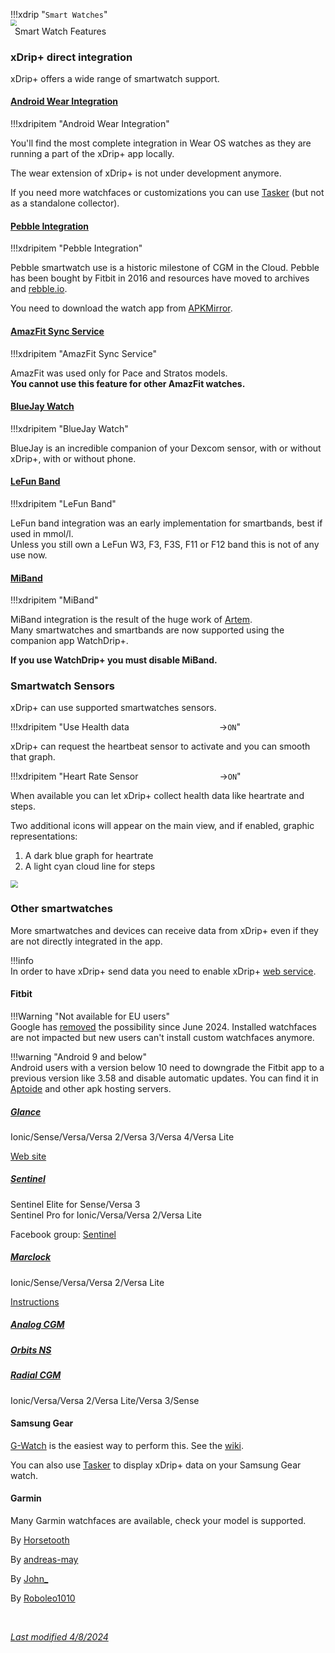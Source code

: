 

!!!xdrip "`Smart Watches`"  
    <img src="../../images/hamburger_menu.png" style="zoom:60%;" />  
    &ensp;Smart Watch Features

### xDrip+ direct integration

xDrip+ offers a wide range of smartwatch support.

#### [Android Wear Integration](../wear)

!!!xdripitem "Android Wear Integration" 

You'll find the most complete integration in Wear OS watches as they are running a part of the xDrip+ app locally.

The wear extension of xDrip+ is not under development anymore.

If you need more watchfaces or customizations you can use [Tasker](https://github.com/FreDiabetics/xDrip--Tasker-Tizen-Watchface-Integration/blob/master/README.md) (but not as a standalone collector).

#### [Pebble Integration](../pebble)

!!!xdripitem "Pebble Integration" 

Pebble smartwatch use is a historic milestone of CGM in the Cloud. Pebble has been bought by Fitbit in 2016 and resources have moved to archives and [rebble.io](https://rebble.io/).

You need to download the watch app from [APKMirror](https://www.apkmirror.com/apk/pebble-technology-corp/pebble/pebble-4-4-2-1405-62d45d7d7-endframe-release/pebble-4-4-2-1405-62d45d7d7-endframe-android-apk-download/).

#### [AmazFit Sync Service](https://crazyinfo.de/2018/07/25/xdrip-smartwatch-widget-fuer-amazfit-pace-stratos/)

!!!xdripitem "AmazFit Sync Service" 

AmazFit was used only for Pace and Stratos models.  
**You cannot use this feature for other AmazFit watches.**

#### [BlueJay Watch](../bluejay)

!!!xdripitem "BlueJay Watch" 

BlueJay is an incredible companion of your Dexcom sensor, with or without xDrip+, with or without phone.

#### [LeFun Band](https://www.lefunsmart.com/collections/smartwatches)

!!!xdripitem "LeFun Band" 

LeFun band integration was an early implementation for smartbands, best if used in mmol/l.  
Unless you still own a LeFun W3, F3, F3S, F11 or F12 band this is not of any use now.

#### [MiBand](../miband)

!!!xdripitem "MiBand" 

MiBand integration is the result of the huge work of [Artem](https://bigdigital.home.blog/).  
Many smartwatches and smartbands are now supported using the companion app WatchDrip+.

**If you use WatchDrip+ you must disable MiBand.**

### Smartwatch Sensors

xDrip+ can use supported smartwatches sensors.

!!!xdripitem "Use Health data&emsp;&emsp;&emsp;&emsp;&emsp;&emsp;&emsp;&emsp;&emsp;&emsp; →`ON`" 

xDrip+ can request the heartbeat sensor to activate and you can smooth that graph.

!!!xdripitem "Heart Rate Sensor&emsp;&emsp;&emsp;&emsp;&emsp;&emsp;&emsp;&emsp;&emsp; →`ON`"

When available you can let xDrip+ collect health data like heartrate and steps.

Two additional icons will appear on the main view, and if enabled, graphic representations:

1.  A dark blue graph for heartrate
2. A light cyan cloud line for steps

<img src="../images/M-S-SW8c.png" style="zoom:75%;" />

### Other smartwatches

More smartwatches and devices can receive data from xDrip+ even if they are not directly integrated in the app.

!!!info  
    In order to have xDrip+ send data you need to enable xDrip+ [web service](../../use/interapp#web-service).

#### Fitbit

!!!Warning "Not available for EU users"  
    Google has [removed](https://support.google.com/fitbit/answer/14237121?hl=en) the possibility since June 2024. Installed watchfaces are not impacted but new users can't install custom watchfaces anymore.

!!!warning "Android 9 and below"  
    Android users with a version below 10 need to downgrade the Fitbit app to a previous version like 3.58 and disable automatic updates. You can find it in [Aptoide](https://fitbit.en.aptoide.com/versions) and other apk hosting servers.

##### [Glance](https://gallery.fitbit.com/details/7b5d9822-7e8e-41f9-a2a7-e823548c001c)

Ionic/Sense/Versa/Versa 2/Versa 3/Versa 4/Versa Lite

[Web site](https://glancewatchface.com/)

##### [Sentinel](https://gallery.fitbit.com/developer/b50ac7f5-b932-441a-be18-e258b17c736b)

Sentinel Elite for Sense/Versa 3  
Sentinel Pro for  Ionic/Versa/Versa 2/Versa Lite

Facebook group: [Sentinel](https://www.facebook.com/groups/3185325128159614)

##### [Marclock](https://gallery.fitbit.com/details/9eacf714-5b23-40c8-9621-ded74bd9edf9)

Ionic/Sense/Versa/Versa 2/Versa Lite

[Instructions](https://github.com/cramis1/Marclock-with-CGM-weather/blob/master/README.md)

##### [Analog CGM](https://gallery.fitbit.com/details/4d7b46b1-aaba-49b4-aa10-183321014dd3)

##### [Orbits NS](https://gallery.fitbit.com/details/44de5c81-b77c-4f90-baa8-38f3e3d28695)

##### [Radial CGM](https://gallery.fitbit.com/details/0173730e-5381-4495-bc6e-6ec93c8df029)

Ionic/Versa/Versa 2/Versa Lite/Versa 3/Sense

#### Samsung Gear

[G-Watch](https://play.google.com/store/apps/details?id=sk.trupici.g_watch) is the easiest way to perform this. See the [wiki](https://github.com/trupici/G-Watch-Wear/wiki).

You can also use [Tasker](https://github.com/FreDiabetics/xDrip--Tasker-Tizen-Watchface-Integration/blob/master/README.md) to display xDrip+ data on your Samsung Gear watch.

#### Garmin

Many Garmin watchfaces are available, check your model is supported.

By [Horsetooth](https://apps.garmin.com/en-US/developer/e985e9ec-bcf6-4aef-bfe9-77c1c93fc854/apps)

By [andreas-may](https://apps.garmin.com/en-US/developer/f9420c47-810f-47ac-a7dd-9fa7b8ecd22d/apps)

By [John_](https://apps.garmin.com/en-US/developer/b2d30711-2708-4f3a-8e83-009c16d07081/apps)

By [Roboleo1010](https://apps.garmin.com/en-US/developer/b61690c3-5e5c-4c4e-afe9-434db16542a9/apps)

</br>

[*Last modified 4/8/2024*](https://github.com/NightscoutFoundation/xDrip/releases/tag/2024.08.02)
